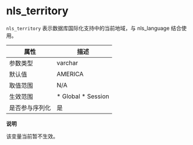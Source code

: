 nls_territory 
==================================

`nls_territory` 表示数据库国际化支持中的当前地域，与 nls_language 结合使用。


| **属性**  |                                                   **描述**                                                   |
|---------|------------------------------------------------------------------------------------------------------------|
| 参数类型    | varchar                                                                                                    |
| 默认值     | AMERICA                                                                                                    |
| 取值范围    | N/A                                                                                                        |
| 生效范围    | * Global   * Session    |
| 是否参与序列化 | 是                                                                                                          |


**说明**



该变量当前暂不生效。
